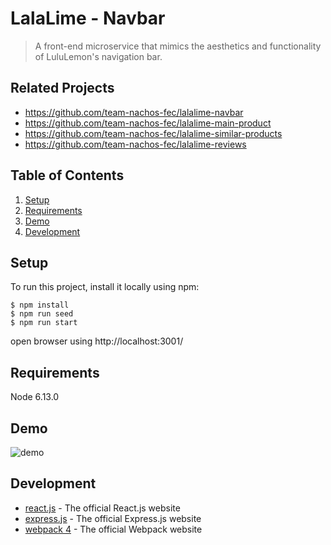 # LalaLime - Navbar 

> A front-end microservice that mimics the aesthetics and functionality of LuluLemon's navigation bar.

## Related Projects

  - https://github.com/team-nachos-fec/lalalime-navbar
  - https://github.com/team-nachos-fec/lalalime-main-product
  - https://github.com/team-nachos-fec/lalalime-similar-products
  - https://github.com/team-nachos-fec/lalalime-reviews

## Table of Contents

1. [Setup](#Setup)
1. [Requirements](#requirements)
1. [Demo](#Demo)
1. [Development](#development)

## Setup
To run this project, install it locally using npm:

    $ npm install
    $ npm run seed
    $ npm run start

open browser using http://localhost:3001/  

## Requirements

Node 6.13.0

## Demo
![demo](./lalalime.gif)

## Development
* [react.js](https://www.npmjs.com/package/react) - The official React.js website
* [express.js](https://www.npmjs.com/package/express) - The official Express.js website
* [webpack 4](https://www.npmjs.com/package/webpack) - The official Webpack website
